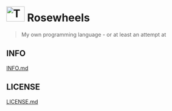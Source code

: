 # <img src="https://i.ibb.co/3hXBtqr/Tudor-Rose.png" alt="Tudor-Rose" border="0" width="48" height="40"> Rosewheels
> My own programming language - or at least an attempt at </br>
## INFO
[INFO.md](https://github.com/EthanHoward/Rosewheels-lang/blob/master/INFO.md)
## LICENSE
[LICENSE.md](https://github.com/EthanHoward/Rosewheels-lang/blob/master/LICENSE.md)
 
